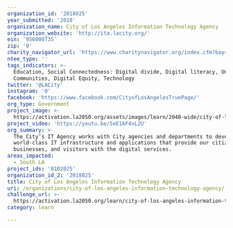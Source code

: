 ```yaml
---
organization_id: '2018025'
year_submitted: '2018'
organization_name: City of Los Angeles Information Technology Agency
organization_website: 'http://ita.lacity.org/'
ein: '956000735'
zip: '0'
charity_navigator_url: 'https://www.charitynavigator.org/index.cfm?bay=search.profile&ein=956000735'
ntee_type: ''
tags_indicators: >-
  Education, Social Connectedness: Digital divide, Digital literacy, Underserved
  Communities, Digital Equity, Technology
twitter: '@LACity'
instagram: '0'
facebook: 'https://www.facebook.com/CityofLosAngelesTruePage/'
org_type: Government
project_image: >-
  https://activation.la2050.org/assets/images/learn/2048-wide/city-of-los-angeles-information-technology-agency.jpg
project_video: 'https://youtu.be/5eE1kF4xL2U'
org_summary: >-
  The City’s IT Agency works with City agencies and departments to develop
  world-class IT infrastructure and applications that provide our citizens,
  businesses, and visitors with the digital services.
areas_impacted:
  - South LA
project_ids: '8102025'
organization_id_2: '2018025'
title: City of Los Angeles Information Technology Agency
uri: /organizations/city-of-los-angeles-information-technology-agency/
challenge_url: >-
  https://activation.la2050.org/learn/city-of-los-angeles-information-technology-agency/
category: learn

---
```

